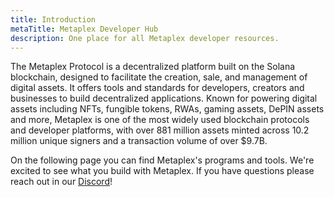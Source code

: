 ```yaml
---
title: Introduction
metaTitle: Metaplex Developer Hub
description: One place for all Metaplex developer resources.
---
```


The Metaplex Protocol is a decentralized platform built on the Solana blockchain, designed to facilitate the creation, sale, and management of digital assets. It offers tools and standards for developers, creators and businesses to build decentralized applications. Known for powering digital assets including NFTs, fungible tokens, RWAs, gaming assets, DePIN assets and more, Metaplex is one of the most widely used blockchain protocols and developer platforms, with over 881 million assets minted across 10.2 million unique signers and a transaction volume of over $9.7B.

On the following page you can find Metaplex's programs and tools. We're excited to see what you build with Metaplex. If you have questions please reach out in our [Discord](https://discord.com/invite/metaplex)!
